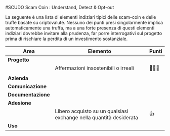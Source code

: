 #SCUDO
Scam Coin : Understand, Detect & Opt-out

La seguente è una lista di elementi indiziari tipici delle scam-coin e delle truffe basate su criptovalute. Nessuno dei punti presi singolarmente implica automaticamente una truffa, ma a una forte presenza di questi elementi indiziari dovrebbe invitare alla prudenza, far porre interrogativi sul progetto prima di rischiare la perdita di un investimento sostanziale.



| Area | Elemento  | Punti |
|--------------------|------------------------------------------------------------------|-------------------------|
|**Progetto**            | | |
|                        |Affermazioni insostenibili o irreali                          | :shit::shit::shit: |  
|                        |  
|**Azienda**             | | |
|**Comunicazione**       | | |
|**Documentazione**      | | |
|**Adesione**            | | |
|                        |Libero acquisto su un qualsiasi exchange nella quantità desiderata |:+1:|
|**Uso**                 | | |
